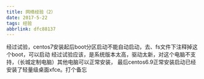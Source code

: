 ```yaml
---
title: 网络经验（2）
date: 2017-5-22
tags: 经验
abbrlink: dfc88137
---
```

经过试验，centos7安装起后boot分区启动不能自动启动，去、fs文件下注释掉这个boot，可以启动
经过试验应该，是系统版本太高，驱动太新，对这个电脑不支持，（长城定制电脑）其他电脑可以正常安装，
最后centos6.9正常安装启动已经安装了轻量级桌面xfce。打个备忘